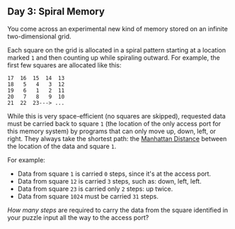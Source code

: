 ## Day 3: Spiral Memory

You come across an experimental new kind of memory stored on an infinite two-dimensional grid.


Each square on the grid is allocated in a spiral pattern starting at a location marked `1` and then counting up while spiraling outward. For example, the first few squares are allocated like this:



```
17  16  15  14  13
18   5   4   3  12
19   6   1   2  11
20   7   8   9  10
21  22  23---> ...

```

While this is very space-efficient (no squares are skipped), requested data must be carried back to square `1` (the location of the only access port for this memory system) by programs that can only move up, down, left, or right. They always take the shortest path: the [Manhattan Distance](https://en.wikipedia.org/wiki/Taxicab_geometry) between the location of the data and square `1`.


For example:


* Data from square `1` is carried `0` steps, since it's at the access port.
* Data from square `12` is carried `3` steps, such as: down, left, left.
* Data from square `23` is carried only `2` steps: up twice.
* Data from square `1024` must be carried `31` steps.


*How many steps* are required to carry the data from the square identified in your puzzle input all the way to the access port?


